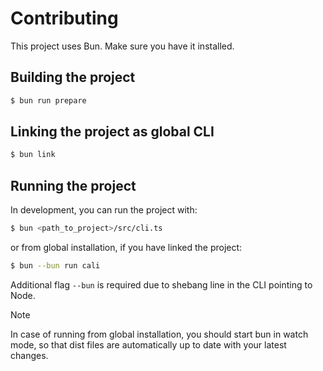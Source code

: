 # Contributing

This project uses Bun. Make sure you have it installed.

## Building the project

```bash
$ bun run prepare
```

## Linking the project as global CLI

```bash
$ bun link
```

## Running the project

In development, you can run the project with:

```bash
$ bun <path_to_project>/src/cli.ts
```

or from global installation, if you have linked the project:

```bash
$ bun --bun run cali
```

Additional flag `--bun` is required due to shebang line in the CLI pointing to Node.

> [!NOTE]
> In case of running from global installation, you should start bun in watch mode, so that dist files are automatically up to date with your latest changes.
